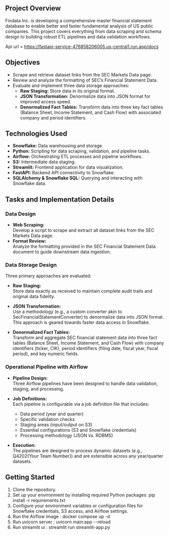 
## Project Overview

Findata Inc. is developing a comprehensive master financial statement database to enable better and faster fundamental analysis of US public companies. This project covers everything from data scraping and schema design to building robust ETL pipelines and data validation workflows.


Api url = https://fastapi-service-476858206005.us-central1.run.app/docs



## Objectives

- Scrape and retrieve dataset links from the SEC Markets Data page.
- Review and analyze the formatting of SEC’s Financial Statement Data.
- Evaluate and implement three data storage approaches:
  - **Raw Staging:** Store data in its original format.
  - **JSON Transformation:** Denormalize data into JSON format for improved access speed.
  - **Denormalized Fact Tables:** Transform data into three key fact tables (Balance Sheet, Income Statement, and Cash Flow) with associated company and period identifiers.
 
## Technologies Used

- **Snowflake:** Data warehousing and storage.
- **Python:** Scripting for data scraping, validation, and pipeline tasks.
- **Airflow:** Orchestrating ETL processes and pipeline workflows.
- **S3:** Intermediate data staging.
- **Streamlit:** Frontend application for data visualization.
- **FastAPI:** Backend API connectivity to Snowflake.
- **SQLAlchemy & Snowflake SQL:** Querying and interacting with Snowflake data.


## Tasks and Implementation Details

### Data Design

- **Web Scraping:**  
  Develop a script to scrape and extract all dataset links from the SEC Markets Data page.
- **Format Review:**  
  Analyze the formatting provided in the SEC Financial Statement Data document to guide downstream data ingestion.

### Data Storage Design

Three primary approaches are evaluated:

- **Raw Staging:**  
  Store data exactly as received to maintain complete audit trails and original data fidelity.

- **JSON Transformation:**  
  Use a methodology (e.g., a custom converter akin to SecFinancialStatementConverter) to denormalize data into JSON format. This approach is geared towards faster data access in Snowflake.

- **Denormalized Fact Tables:**  
  Transform and aggregate SEC financial statement data into three fact tables (Balance Sheet, Income Statement, and Cash Flow) with company identifiers (ticker, CIK), period identifiers (filing date, fiscal year, fiscal period), and key numeric fields.


### Operational Pipeline with Airflow

- **Pipeline Design:**  
  Three Airflow pipelines have been designed to handle data validation, staging, and processing.
  
- **Job Definitions:**  
  Each pipeline is configurable via a job definition file that includes:
  - Data period (year and quarter)
  - Specific validation checks
  - Staging areas (input/output on S3)
  - Essential configurations (S3 and Snowflake credentials)
  - Processing methodology (JSON vs. RDBMS)
  
- **Execution:**  
  The pipelines are designed to process dynamic datasets (e.g., Q4202{Your Team Number}) and are extensible across any year/quarter datasets.

## Getting Started
1. Clone the repository.
2. Set up your environment by installing required Python packages:
pip install -r requirements.txt
3. Configure your environment variables or configuration files for Snowflake credentials, S3 access, and Airflow settings.
4. Run the Airflow image  : docker compose up -d
5. Run uvicorn server : uvicorn main:app --reload
6. Run streamlit ui : streamlit run streamlit-app.py
